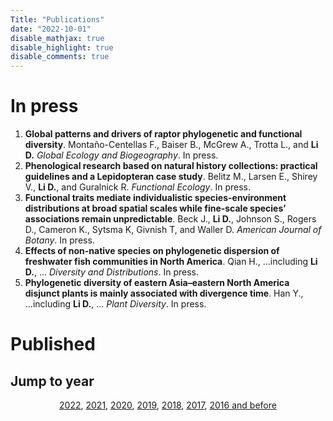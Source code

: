 ```yaml
---
Title: "Publications"
date: "2022-10-01"
disable_mathjax: true
disable_highlight: true
disable_comments: true
---
```

<center>
<a target="_blank" href="https://scholar.google.com/citations?user=0I2wXJQAAAAJ&hl=en"><i class="ai ai-google-scholar ai-2x"></i></a> 
<a target="_blank" href="https://www.researchgate.net/profile/Daijiang_Li"><i class="ai ai-researchgate ai-2x"></i></a> 
<a target="_blank" href="https://publons.com/a/719613/"><i class="ai ai-publons ai-2x"></i></a>
</center>

<!---

# In press

<ol>

<li> <b>The role of functional strategies in global plant distribution</b>. Liao H., <b>Li D.</b>, et al. <i>Ecography</i>. In press. <a href="https://onlinelibrary.wiley.com/doi/full/10.1111/ecog.05476" target="_blank" title="Text through DOI"><i class="ai ai-doi"></i></a> </li>
</ol>

-->

# In press

<ol>

<li> <b>Global patterns and drivers of raptor phylogenetic and functional diversity</b>. Montaño-Centellas F., Baiser B., McGrew A., Trotta L., and <b>Li D.</b> <i>Global Ecology and Biogeography</i>. In press. <a href="" target="_blank" title="Text through DOI"><i class="ai ai-doi"></i></a> </li>

<li> <b>Phenological research based on natural history collections: practical guidelines and a Lepidopteran case study</b>. Belitz M., Larsen E., Shirey V., <b>Li D.</b>, and Guralnick R. <i>Functional Ecology</i>. In press. <a href="https://besjournals.onlinelibrary.wiley.com/doi/10.1111/1365-2435.14173?af=R" target="_blank" title="Text through DOI"><i class="ai ai-doi"></i></a> </li>

<li> <b>Functional traits mediate individualistic species-environment distributions at broad spatial scales while fine-scale species’ associations remain unpredictable</b>. Beck J., <b>Li D.</b>, Johnson S., Rogers D., Cameron K., Sytsma K, Givnish T, and Waller D. <i>American Journal of Botany</i>. In press. <a href="" target="_blank" title="Text through DOI"><i class="ai ai-doi"></i></a> </li>

<li> <b>Effects of non-native species on phylogenetic dispersion of freshwater fish communities in North America</b>. Qian H., ...including <b>Li D.</b>, ... <i>Diversity and Distributions</i>. In press. <a href="https://onlinelibrary.wiley.com/doi/10.1111/ddi.13647" target="_blank" title="Text through DOI"><i class="ai ai-doi"></i></a> </li> </li>


<li> <b>Phylogenetic diversity of eastern Asia–eastern North America disjunct plants is mainly associated with divergence time</b>. Han Y., ...including <b>Li D.</b>, ... <i>Plant Diversity</i>. In press. </li>

</ol>



# Published

## Jump to year

<div style="text-align: center;">

[2022](#2022), [2021](#2021), [2020](#2020), [2019](#2019), [2018](#2018), [2017](#2017), [2016 and before](#2016)

</div>


